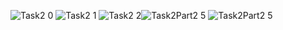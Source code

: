 ![Task2 0](https://user-images.githubusercontent.com/57107139/134823084-28d26b98-e022-46bf-ae52-9a09ad07bedd.png)
![Task2 1](https://user-images.githubusercontent.com/57107139/134823095-ea5d9319-cf9a-4e11-bd22-1a40a2067014.png)
![Task2 2](https://user-images.githubusercontent.com/57107139/134823099-18f579f4-5f71-4a3d-bbbb-24b52021f618.png)![Task2Part2 5](https://user-images.githubusercontent.com/57107139/134823105-e51aa2bf-56db-4f4d-8e79-a642df47dea3.png)
![Task2Part2 5](https://user-images.githubusercontent.com/57107139/134823105-e51aa2bf-56db-4f4d-8e79-a642df47dea3.png)
